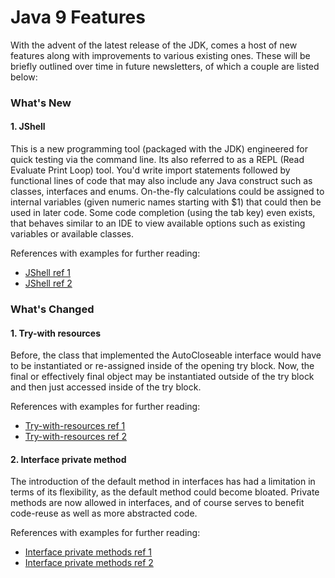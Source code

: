 # Java 9 Features


With the advent of the latest release of the JDK, comes a host of new features along with improvements to various existing ones.
These will be briefly outlined over time in future newsletters, of which a couple are listed below:

### What's New

#### 1. JShell 
This is a new programming tool (packaged with the JDK) engineered for quick testing via the command line. Its also referred to as a REPL (Read Evaluate Print Loop) tool.
You'd write import statements followed by functional lines of code that may also include any Java construct such as classes, interfaces and enums.
On-the-fly calculations could be assigned to internal variables (given numeric names starting with $1) that could then be used in later code.
Some code completion (using the tab key) even exists, that behaves similar to an IDE to view available options such as existing variables or available classes.
		   
References with examples for further reading:
* [JShell ref 1](https://www.journaldev.com/9879/java-repl-jshell)
* [JShell ref 2](https://www.journaldev.com/12938/jshell-java-shell)


### What's Changed

#### 1. Try-with resources
Before, the class that implemented the AutoCloseable interface would have to be instantiated or re-assigned inside of the opening try block.
Now, the final or effectively final object may be instantiated outside of the try block and then just accessed inside of the try block.
		   
References with examples for further reading:
* [Try-with-resources ref 1](https://dzone.com/articles/try-with-resources-enhancement-in-java-9)
* [Try-with-resources ref 2](https://www.javatpoint.com/java-9-try-with-resources)
		   
#### 2. Interface private method
The introduction of the default method in interfaces has had a limitation in terms of its flexibility, as the default method could become bloated.
Private methods are now allowed in interfaces, and of course serves to benefit code-reuse as well as more abstracted code.

References with examples for further reading:
* [Interface private methods ref 1](https://howtodoinjava.com/java9/java9-private-interface-methods/)
* [Interface private methods ref 2](https://howtoprogram.xyz/2017/09/26/java-9-private-interface-methods/)